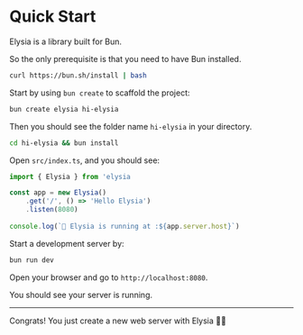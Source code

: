 # Quick Start
Elysia is a library built for Bun. 

So the only prerequisite is that you need to have Bun installed.
```bash
curl https://bun.sh/install | bash
```

Start by using `bun create` to scaffold the project:
```bash
bun create elysia hi-elysia
```

Then you should see the folder name `hi-elysia` in your directory.
```bash
cd hi-elysia && bun install
```

Open `src/index.ts`, and you should see:
```typescript
import { Elysia } from 'elysia

const app = new Elysia()
	.get('/', () => 'Hello Elysia')
	.listen(8080)
	 
console.log(`🦊 Elysia is running at :${app.server.host}`)
```

Start a development server by:
```bash
bun run dev
```

Open your browser and go to `http://localhost:8080`.

You should see your server is running.

---

Congrats! You just create a new web server with Elysia 🎉🎉
